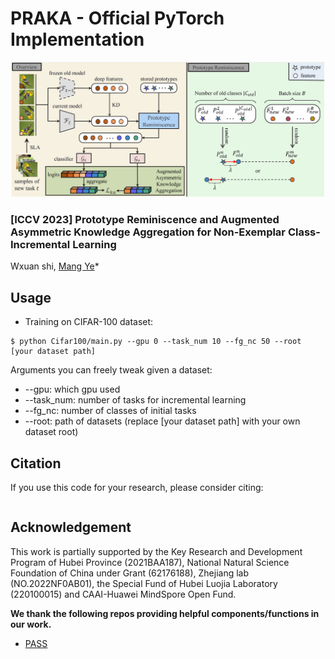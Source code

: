 # PRAKA - Official PyTorch Implementation
![](./framework.jpg)

### [ICCV 2023] Prototype Reminiscence and Augmented Asymmetric Knowledge Aggregation for Non-Exemplar Class-Incremental Learning

Wxuan shi, [Mang Ye](https://marswhu.github.io/)*

## Usage

* Training on CIFAR-100 dataset:

```
$ python Cifar100/main.py --gpu 0 --task_num 10 --fg_nc 50 --root [your dataset path]
```
Arguments you can freely tweak given a dataset:

* --gpu: which gpu used
* --task_num: number of tasks for incremental learning
* --fg_nc: number of classes of initial tasks
* --root: path of datasets (replace [your dataset path] with your own dataset root)


## Citation
If you use this code for your research, please consider citing:

```

```

## Acknowledgement

This work is partially supported by the Key Research and Development Program of Hubei Province (2021BAA187), National Natural Science Foundation of China under Grant (62176188), Zhejiang lab (NO.2022NF0AB01), the Special Fund of Hubei Luojia Laboratory (220100015) and CAAI-Huawei MindSpore Open Fund.

**We thank the following repos providing helpful components/functions in our work.**
* [PASS](https://github.com/Impression2805/CVPR21_PASS)
